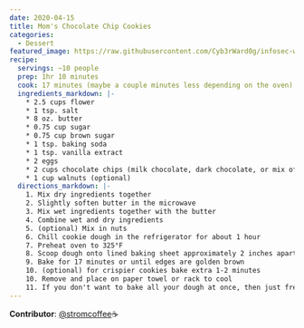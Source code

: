 ```yaml
---
date: 2020-04-15
title: Mom's Chocolate Chip Cookies
categories:
  - Dessert
featured_image: https://raw.githubusercontent.com/Cyb3rWard0g/infosec-well-done/master/docs/images/posts/moms-chocolate-chip-cookies.jpg
recipe:
  servings: ~10 people
  prep: 1hr 10 minutes
  cook: 17 minutes (maybe a couple minutes less depending on the oven)
  ingredients_markdown: |-
    * 2.5 cups flower
    * 1 tsp. salt
    * 8 oz. butter
    * 0.75 cup sugar
    * 0.75 cup brown sugar
    * 1 tsp. baking soda
    * 1 tsp. vanilla extract
    * 2 eggs
    * 2 cups chocolate chips (milk chocolate, dark chocolate, or mix of both!)
    * 1 cup walnuts (optional)
  directions_markdown: |-
    1. Mix dry ingredients together
    2. Slightly soften butter in the microwave
    3. Mix wet ingredients together with the butter
    4. Combine wet and dry ingredients
    5. (optional) Mix in nuts
    6. Chill cookie dough in the refrigerator for about 1 hour
    7. Preheat oven to 325°F
    8. Scoop dough onto lined baking sheet approximately 2 inches apart
    9. Bake for 17 minutes or until edges are golden brown
    10. (optional) for crispier cookies bake extra 1-2 minutes
    10. Remove and place on paper towel or rack to cool
    11. If you don't want to bake all your dough at once, then just freeze unused cookie dough and thaw when you're ready to bake!
---
```


**Contributor**: [@stromcoffee](https://twitter.com/stromcoffee)☕️
